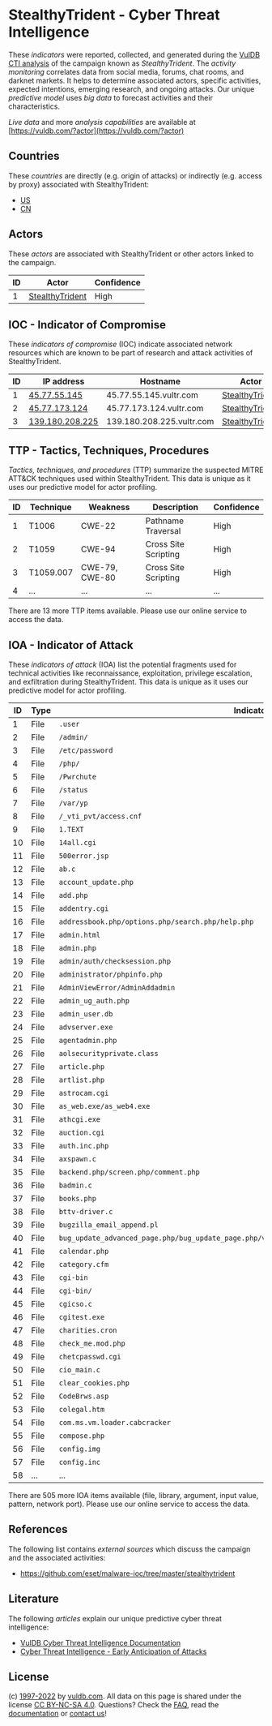 # StealthyTrident - Cyber Threat Intelligence

These _indicators_ were reported, collected, and generated during the [VulDB CTI analysis](https://vuldb.com/?kb.cti) of the campaign known as _StealthyTrident_. The _activity monitoring_ correlates data from social media, forums, chat rooms, and darknet markets. It helps to determine associated actors, specific activities, expected intentions, emerging research, and ongoing attacks. Our unique _predictive model_ uses _big data_ to forecast activities and their characteristics.

_Live data_ and more _analysis capabilities_ are available at [https://vuldb.com/?actor](https://vuldb.com/?actor)

## Countries

These _countries_ are directly (e.g. origin of attacks) or indirectly (e.g. access by proxy) associated with StealthyTrident:

* [US](https://vuldb.com/?country.us)
* [CN](https://vuldb.com/?country.cn)

## Actors

These _actors_ are associated with StealthyTrident or other actors linked to the campaign.

ID | Actor | Confidence
-- | ----- | ----------
1 | [StealthyTrident](https://vuldb.com/?actor.stealthytrident) | High

## IOC - Indicator of Compromise

These _indicators of compromise_ (IOC) indicate associated network resources which are known to be part of research and attack activities of StealthyTrident.

ID | IP address | Hostname | Actor | Confidence
-- | ---------- | -------- | ----- | ----------
1 | [45.77.55.145](https://vuldb.com/?ip.45.77.55.145) | 45.77.55.145.vultr.com | [StealthyTrident](https://vuldb.com/?actor.stealthytrident) | Medium
2 | [45.77.173.124](https://vuldb.com/?ip.45.77.173.124) | 45.77.173.124.vultr.com | [StealthyTrident](https://vuldb.com/?actor.stealthytrident) | Medium
3 | [139.180.208.225](https://vuldb.com/?ip.139.180.208.225) | 139.180.208.225.vultr.com | [StealthyTrident](https://vuldb.com/?actor.stealthytrident) | Medium

## TTP - Tactics, Techniques, Procedures

_Tactics, techniques, and procedures_ (TTP) summarize the suspected MITRE ATT&CK techniques used within StealthyTrident. This data is unique as it uses our predictive model for actor profiling.

ID | Technique | Weakness | Description | Confidence
-- | --------- | -------- | ----------- | ----------
1 | T1006 | CWE-22 | Pathname Traversal | High
2 | T1059 | CWE-94 | Cross Site Scripting | High
3 | T1059.007 | CWE-79, CWE-80 | Cross Site Scripting | High
4 | ... | ... | ... | ...

There are 13 more TTP items available. Please use our online service to access the data.

## IOA - Indicator of Attack

These _indicators of attack_ (IOA) list the potential fragments used for technical activities like reconnaissance, exploitation, privilege escalation, and exfiltration during StealthyTrident. This data is unique as it uses our predictive model for actor profiling.

ID | Type | Indicator | Confidence
-- | ---- | --------- | ----------
1 | File | `.user` | Low
2 | File | `/admin/` | Low
3 | File | `/etc/password` | High
4 | File | `/php/` | Low
5 | File | `/Pwrchute` | Medium
6 | File | `/status` | Low
7 | File | `/var/yp` | Low
8 | File | `/_vti_pvt/access.cnf` | High
9 | File | `1.TEXT` | Low
10 | File | `14all.cgi` | Medium
11 | File | `500error.jsp` | Medium
12 | File | `ab.c` | Low
13 | File | `account_update.php` | High
14 | File | `add.php` | Low
15 | File | `addentry.cgi` | Medium
16 | File | `addressbook.php/options.php/search.php/help.php` | High
17 | File | `admin.html` | Medium
18 | File | `admin.php` | Medium
19 | File | `admin/auth/checksession.php` | High
20 | File | `administrator/phpinfo.php` | High
21 | File | `AdminViewError/AdminAddadmin` | High
22 | File | `admin_ug_auth.php` | High
23 | File | `admin_user.db` | High
24 | File | `advserver.exe` | High
25 | File | `agentadmin.php` | High
26 | File | `aolsecurityprivate.class` | High
27 | File | `article.php` | Medium
28 | File | `artlist.php` | Medium
29 | File | `astrocam.cgi` | Medium
30 | File | `as_web.exe/as_web4.exe` | High
31 | File | `athcgi.exe` | Medium
32 | File | `auction.cgi` | Medium
33 | File | `auth.inc.php` | Medium
34 | File | `axspawn.c` | Medium
35 | File | `backend.php/screen.php/comment.php` | High
36 | File | `badmin.c` | Medium
37 | File | `books.php` | Medium
38 | File | `bttv-driver.c` | High
39 | File | `bugzilla_email_append.pl` | High
40 | File | `bug_update_advanced_page.php/bug_update_page.php/view_bug_advanced_page.php/view_bug_page.php` | High
41 | File | `calendar.php` | Medium
42 | File | `category.cfm` | Medium
43 | File | `cgi-bin` | Low
44 | File | `cgi-bin/` | Medium
45 | File | `cgicso.c` | Medium
46 | File | `cgitest.exe` | Medium
47 | File | `charities.cron` | High
48 | File | `check_me.mod.php` | High
49 | File | `chetcpasswd.cgi` | High
50 | File | `cio_main.c` | Medium
51 | File | `clear_cookies.php` | High
52 | File | `CodeBrws.asp` | Medium
53 | File | `colegal.htm` | Medium
54 | File | `com.ms.vm.loader.cabcracker` | High
55 | File | `compose.php` | Medium
56 | File | `config.img` | Medium
57 | File | `config.inc` | Medium
58 | ... | ... | ...

There are 505 more IOA items available (file, library, argument, input value, pattern, network port). Please use our online service to access the data.

## References

The following list contains _external sources_ which discuss the campaign and the associated activities:

* https://github.com/eset/malware-ioc/tree/master/stealthytrident

## Literature

The following _articles_ explain our unique predictive cyber threat intelligence:

* [VulDB Cyber Threat Intelligence Documentation](https://vuldb.com/?kb.cti)
* [Cyber Threat Intelligence - Early Anticipation of Attacks](https://www.scip.ch/en/?labs.20201022)

## License

(c) [1997-2022](https://vuldb.com/?kb.changelog) by [vuldb.com](https://vuldb.com/?kb.about). All data on this page is shared under the license [CC BY-NC-SA 4.0](https://creativecommons.org/licenses/by-nc-sa/4.0/). Questions? Check the [FAQ](https://vuldb.com/?kb.faq), read the [documentation](https://vuldb.com/?kb) or [contact us](https://vuldb.com/?contact)!
